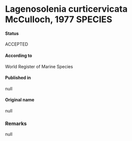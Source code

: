 Lagenosolenia curticervicata McCulloch, 1977 SPECIES
=======

#### Status
ACCEPTED

#### According to
World Register of Marine Species

#### Published in
null

#### Original name
null

### Remarks
null